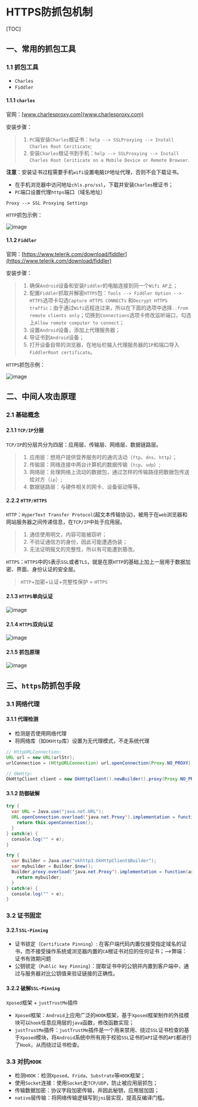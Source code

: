 

# HTTPS防抓包机制

[TOC]

## 一、常用的抓包工具

### 1.1 抓包工具

* `Charles`
* `Fiddler`

#### 1.1.1 `charles`

官网：[www.charlesproxy.com](www.charlesproxy.com)

安装步骤：

> 1. `PC`端安装`Charles`根证书：`help --> SSLProxying --> Install Charles Root Ceriticate`;
> 2. 安装`Charles`根证书到手机：`help --> SSLProxying --> Install Charles Root Ceriticate on a Mobile Device or Remote Browser`.

 **注意**：安装证书过程需要手机`wifi`设置电脑`IP`地址代理，否则不会下载证书。

* 在手机浏览器中访问地址`chls.pro/ssl`，下载并安装`Charles`根证书；
* `PC`端口设置代理`https`端口（域名地址）

`Proxy --> SSL Proxying Settings`

`HTTP`抓包示例：

![image](https://github.com/tianyalu/NePreventHttpsPacketCapture/raw/master/show/http_packet_capture.png)

#### 1.1.2 `Fiddler`

官网：[https://www.telerik.com/download/fiddler](https://www.telerik.com/download/fiddler)

安装步骤：

>1. 确保`Android`设备和安装`Fiddler`的电脑连接到同一个`Wifi AP`上；
>2. 配置`Fiddler`抓取并解密`HTTPS`包：`Tools --> Fiddler Option --> HTTPS`选项卡勾选`Capture HTTPS CONNECTs` 和`Decrypt HTTPS traffic`；由于通过`Wifi`远程连过来，所以在下面的选项中选择`..from remote clients only`；切换到`Connections`选项卡修改监听端口，勾选上`Allow remote computer to connect`；
>3. 设置`Android`设备，添加上代理服务器；
>4. 导证书到`Android`设备；
>5. 打开设备自带的浏览器，在地址栏输入代理服务器的`IP`和端口导入`FiddlerRoot certificate`。

`HTTPS`抓包示例：

![image](https://github.com/tianyalu/NePreventHttpsPacketCapture/raw/master/show/https_packet_capture.png)

## 二、中间人攻击原理

### 2.1 基础概念

#### 2.1.1 `TCP/IP`分层

`TCP/IP`的分层共分为四层：应用层、传输层、网络层、数据链路层。

> 1. 应用层：想用户提供营养服务时的通讯活动（`ftp`、`dns`、`http`）；
> 2. 传输层：网络连接中两台计算机的数据传输（`tcp`、`udp`）;
> 3. 网络层：处理网络上流动的数据包，通过怎样的传输路径把数据包传送给对方（`ip`）;
> 4. 数据链路层：与硬件相关的网卡、设备驱动等等。

#### 2.2.2 `HTTP/HTTPS`

`HTTP`：`HyperText Transfer Protocol`(超文本传输协议)，被用于在`web`浏览器和网站服务器之间传递信息，在`TCP/IP`中处于应用层。

> 1. 通信使用明文，内容可能被窃听；
> 2. 不验证通信方的身份，因此可能遭遇伪装；
> 3. 无法证明报文的完整性，所以有可能遭到篡改。

`HTTPS`：`HTTPS`中的`S`表示`SSL`或者`TLS`，就是在原`HTTP`的基础上加上一层用于数据加密、界面、身份认证的安全层。

> `HTTP`+加密+认证+完整性保护 = `HTTPS`

#### 2.1.3 `HTTPS`单向认证

![image](https://github.com/tianyalu/NePreventHttpsPacketCapture/raw/master/show/https_one_way_authentication.png)

#### 2.1.4 `HTTPS`双向认证

![image](https://github.com/tianyalu/NePreventHttpsPacketCapture/raw/master/show/https_two_way_authentication.png)

#### 2.1.5 抓包原理

![image](https://github.com/tianyalu/NePreventHttpsPacketCapture/raw/master/show/packet_capture_theory.png)

## 三、`https`防抓包手段

### 3.1 网络代理

#### 3.1.1 代理检测

* 检测是否使用网络代理
* 将网络库（如`OKHttp`库）设置为无代理模式，不走系统代理

```java
// HttpURLConnection:
URL url = new URL(urlStr);
urlConnection = (HttpURLConnection) url.openConnection(Proxy.NO_PROXY);

// OkHttp:
OkHttpClient client = new OkHttpClient().newBuilder().proxy(Proxy.NO_PROXY).build();
```

#### 3.1.2 防御破解

```java
try {
  var URL = Java.use("java.net.URL");
  URL.openConnection.overload('java.net.Proxy').implementation = function() {
    return this.openConnection();
  }
} catch(e) {
  console.log("" + e);
}

try {
  var Builder = Java.use("okhttp3.OkHttpClient$Builder");
  var mybuilder = Builder.$new();
  Builder.proxy.overload('java.net.Proxy').implementation = function(arg1) {
    return mybuilder;
  }
} catch(e) {
  console.log("" + e);
}
```

### 3.2 证书固定

#### 3.2.1 `SSL-Pinning`

* 证书锁定（`Certificate Pinning`）: 在客户端代码内置仅接受指定域名的证书，而不接受操作系统或浏览器内置的`CA`根证书对应的任何证书；-->弊端：证书有效期问题
* 公钥锁定（`Public key Pinning`）：提取证书中的公钥并内置到客户端中，通过与服务器对比公钥值来验证链接的正确性。

#### 3.2.2 破解`SSL-Pinning`

`Xposed`框架 + `justTrustMe`插件

* `Xposed`框架：`Android`上应用广泛的`HOOK`框架，基于`Xposed`框架制作的外挂模块可以`hook`任意应用层的`java`函数，修改函数实现；
* `justTrustMe`插件：`justTrustMe`插件是一个用来禁用、绕过`SSL`证书检查的基于`Xposed`模块，将`Android`系统中所有用于校验`SSL`证书的`API`证书的`API`都进行了`Hook`，从而绕过证书检查。

### 3.3 对抗`HOOK`

* 检测`HOOK`：检测`Xposed`、`Frida`、`Substrate`等`HOOK`框架；
* 使用`Socket`连接：使用`Socket`走`TCP/UDP`，防止被应用层抓包；
* 传输数据加密：协议字段加密传输，并因此秘钥，应用层加固；
* `native`层传输：将网络传输逻辑写到`jni`层实现，提高反编译门槛。